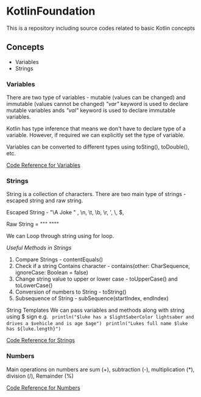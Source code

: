 # KotlinFoundation
This is a repository including source codes related to basic Kotlin concepts

## Concepts
* Variables
* Strings

### Variables
There are two type of variables - mutable (values can be changed) and immutable (values cannot be changed)
*"var"* keyword is used to declare mutable variables ands *"val"* keyword is used to declare immutable variables.

Kotlin has type inference that means we don't have to declare type of a variable. However, if required we can explicitly set the type of variable.

Variables can be converted to different types using toSting(), toDouble(), etc.

[Code Reference for Variables](src/Variables.kt)

### Strings 

String is a collection of characters. There are two main type of strings - escaped string and raw string.

Escaped String - "\A Joke \" , \n, \t, \b, \r, \', \\, \$, 

Raw String = """ """" 

We can Loop through string using for loop.

*Useful Methods in Strings*

1. Compare Strings - contentEquals()
2. Check if a string Contains character - contains(other: CharSequence, ignoreCase: Boolean = false)
3. Change string value to upper or lower case - toUpperCase() and toLowerCase()
4. Conversion of numbers to String - toString()
5. Subsequence of String - subSequence(startIndex, endIndex)

String Templates 
We can pass variables and methods along with string using $ sign e.g.
``` println("$luke has a $lightSaberColor lightsaber and drives a $vehicle and is age $age")```
``` println("Lukes full name $luke has ${luke.length}")```

[Code Reference for Strings](src/Strings.kt)

### Numbers

Main operations on numbers are sum (+), subtraction (-), multiplication (*),
division (/), Remainder (%)

[Code Reference for Numbers](src/Numbers.kt)


